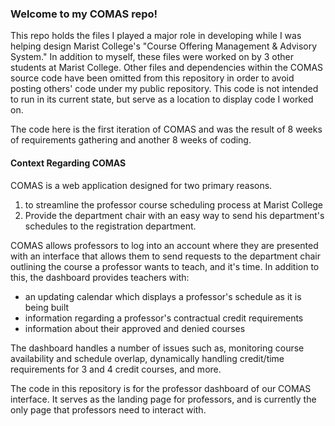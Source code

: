 ### Welcome to my COMAS repo! 
 
This repo holds the files I played a major role in developing while I was helping design Marist College's "Course Offering Management & Advisory System."
In addition to myself, these files were worked on by 3 other students at Marist College. Other files and dependencies within the COMAS source code have been omitted from this repository in order to avoid posting others' code under my public repository. This code is not intended to run in its current state, but serve as a location to display code I worked on.

The code here is the first iteration of COMAS and was the result of 8 weeks of requirements gathering and another 8 weeks of coding. 

#### Context Regarding COMAS
COMAS is a web application designed for two primary reasons.
  1. to streamline the professor course scheduling process at Marist College
  2. Provide the department chair with an easy way to send his department's schedules to the registration department. 

COMAS allows professors to log into an account where they are presented with an interface that allows them to send requests to the department chair outlining the course a professor wants to teach, and it's time. In addition to this, the dashboard provides teachers with:
  * an updating calendar which displays a professor's schedule as it is being built
  * information regarding a professor's contractual credit requirements
  * information about their approved and denied courses

The dashboard handles a number of issues such as, monitoring course availability and schedule overlap, dynamically handling credit/time requirements for 3 and 4 credit courses, and more.  

The code in this repository is for the professor dashboard of our COMAS interface. It serves as the landing page for professors, and is currently the only page that professors need to interact with. 
